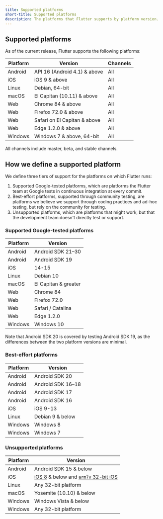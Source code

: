 ```yaml
---
title: Supported platforms
short-title: Supported platforms
description: The platforms that Flutter supports by platform version.
---
```


## Supported platforms

As of the current release,
Flutter supports the following platforms:

|Platform|Version                       |Channels |
|--------|------------------------------|---------|
|Android | API 16 (Android 4.1) & above | All     |
|iOS     | iOS 9 & above                | All     |
|Linux   | Debian, 64-bit               | All     |
|macOS   | El Capitan (10.11) & above   | All     |
|Web     | Chrome 84  & above           | All     |
|Web     | Firefox 72.0 & above         | All     |
|Web     | Safari on El Capitan & above | All     |
|Web     | Edge 1.2.0 & above           | All     |
|Windows | Windows 7 & above, 64-bit    | All     |

All channels include master, beta,
and stable channels. 

## How we define a supported platform

We define three tiers of support for the platforms on
which Flutter runs:

1. Supported Google-tested platforms,
   which are platforms the Flutter team at 
   Google tests in continuous integration at every commit. 
1. Best-effort platforms, supported through community
   testing, are platforms we believe we support through
   coding practices and ad-hoc testing,
   but rely on the community for testing.
1. Unsupported platforms, which are platforms that
   might work, but that the development team
   doesn't directly test or support.

### Supported Google-tested platforms

|Platform|Version               |
|--------|----------------------|
|Android |Android SDK 21–30     |
|Android |Android SDK 19        |
|iOS     |14-15                 |
|Linux   |Debian 10             |
|macOS   |El Capitan & greater  |
|Web     |Chrome 84             |
|Web     |Firefox 72.0          |
|Web     |Safari / Catalina     |
|Web     |Edge 1.2.0            |
|Windows |Windows 10            |

Note that Android SDK 20 is covered by
testing Android SDK 19, as the differences
between the two platform versions are minimal.

### Best-effort platforms

|Platform|Version             |
|--------|--------------------|
|Android |Android SDK 20      |
|Android |Android SDK 16–18   |
|Android |Android SDK 17      |
|Android |Android SDK 16      |
|iOS     |iOS 9-13            |
|Linux   |Debian 9 & below    |
|Windows |Windows 8           |
|Windows |Windows 7           |

### Unsupported platforms

|Platform|Version                                     |
|--------|--------------------------------------------|
|Android |Android SDK 15 & below                      |
|iOS     |[iOS 8][] & below and [`arm7v` 32-bit iOS][]|
|Linux   |Any 32-bit platform                         |
|macOS   |Yosemite (10.10) & below                    |
|Windows |Windows Vista & below                       |
|Windows |Any 32-bit platform                         |

[iOS 8]: {{site.url}}/go/rfc-ios8-deprecation
[`arm7v` 32-bit iOS]: {{site.url}}/go/rfc-32-bit-ios-unsupported
